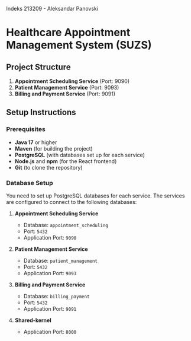 Indeks 213209 - Aleksandar Panovski

# Healthcare Appointment Management System (SUZS)

## Project Structure

1. **Appointment Scheduling Service** (Port: 9090)
2. **Patient Management Service** (Port: 9093)
3. **Billing and Payment Service** (Port: 9091)

## Setup Instructions

### Prerequisites
- **Java 17** or higher
- **Maven** (for building the project)
- **PostgreSQL** (with databases set up for each service)
- **Node.js** and **npm** (for the React frontend)
- **Git** (to clone the repository)

### Database Setup

You need to set up PostgreSQL databases for each service. The services are configured to connect to the following databases:

1. **Appointment Scheduling Service**  
   - Database: `appointment_scheduling`  
   - Port: `5432`  
   - Application Port: `9090`

2. **Patient Management Service**  
   - Database: `patient_management`  
   - Port: `5432`  
   - Application Port: `9093`

3. **Billing and Payment Service**  
   - Database: `billing_payment`  
   - Port: `5432`  
   - Application Port: `9091`

4. **Shared-kernel**
   - Application Port: `8000`
